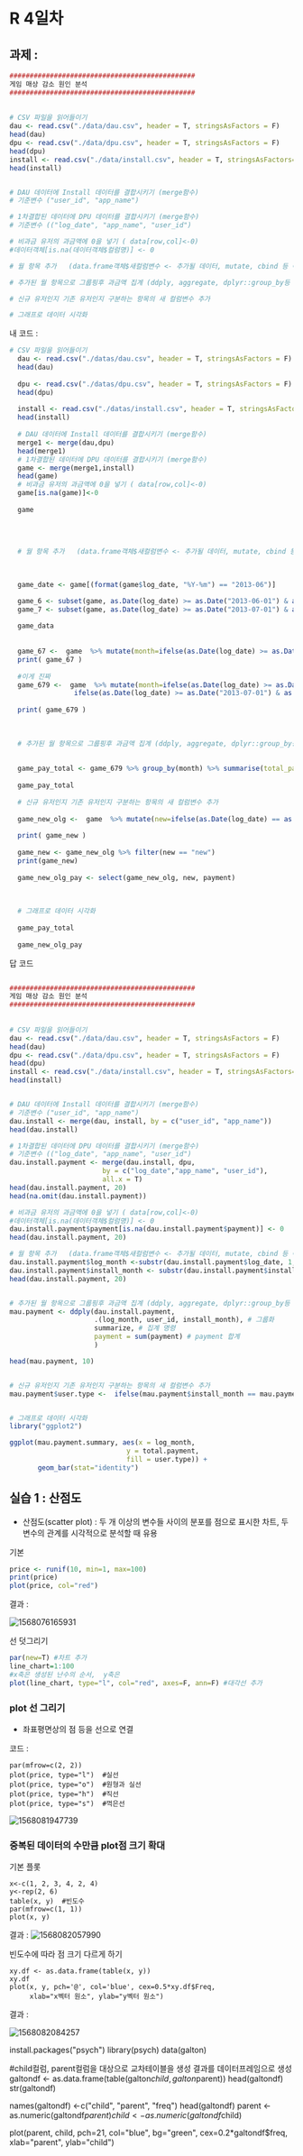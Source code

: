 # R 4일차



## 과제 : 

```R
##############################################
게임 매상 감소 원인 분석
##############################################
 
 
# CSV 파일을 읽어들이기
dau <- read.csv("./data/dau.csv", header = T, stringsAsFactors = F)
head(dau)
dpu <- read.csv("./data/dpu.csv", header = T, stringsAsFactors = F)
head(dpu)
install <- read.csv("./data/install.csv", header = T, stringsAsFactors= F)
head(install)


# DAU 데이터에 Install 데이터를 결합시키기 (merge함수)
# 기준변수 ("user_id", "app_name")

# 1차결합된 데이터에 DPU 데이터를 결합시키기 (merge함수)
# 기준변수 (("log_date", "app_name", "user_id") 

# 비과금 유저의 과금액에 0을 넣기 ( data[row,col]<-0)
#데이터객체[is.na(데이터객체$컬럼명)] <- 0

# 월 항목 추가   (data.frame객체$새컬럼변수 <- 추가될 데이터, mutate, cbind 등 이용)

# 추가된 월 항목으로 그룹핑후 과금액 집계 (ddply, aggregate, dplyr::group_by등 이용)

# 신규 유저인지 기존 유저인지 구분하는 항목의 새 컬럼변수 추가

# 그래프로 데이터 시각화 
```





내 코드 :

```R
# CSV 파일을 읽어들이기
  dau <- read.csv("./datas/dau.csv", header = T, stringsAsFactors = F)
  head(dau)
  
  dpu <- read.csv("./datas/dpu.csv", header = T, stringsAsFactors = F)
  head(dpu)
  
  install <- read.csv("./datas/install.csv", header = T, stringsAsFactors= F)
  head(install)
  
  # DAU 데이터에 Install 데이터를 결합시키기 (merge함수)
  merge1 <- merge(dau,dpu)
  head(merge1)
  # 1차결합된 데이터에 DPU 데이터를 결합시키기 (merge함수)
  game <- merge(merge1,install)
  head(game)
  # 비과금 유저의 과금액에 0을 넣기 ( data[row,col]<-0)
  game[is.na(game)]<-0
  
  game
  
  
  
  
  # 월 항목 추가   (data.frame객체$새컬럼변수 <- 추가될 데이터, mutate, cbind 등 이용)
  

  
  game_date <- game[(format(game$log_date, "%Y-%m") == "2013-06")]

  game_6 <- subset(game, as.Date(log_date) >= as.Date("2013-06-01") & as.Date(log_date) < as.Date("2013-07-01"))
  game_7 <- subset(game, as.Date(log_date) >= as.Date("2013-07-01") & as.Date(log_date) < as.Date("2013-08-01"))
  
  game_data
  
  
  game_67 <-  game  %>% mutate(month=ifelse(as.Date(log_date) >= as.Date("2013-06-01") & as.Date(log_date) < as.Date("2013-07-01") , "06", "07" ) ) 
  print( game_67 )
  
  #이게 진짜 
  game_679 <-  game  %>% mutate(month=ifelse(as.Date(log_date) >= as.Date("2013-06-01") & as.Date(log_date) < as.Date("2013-07-01") , "06", 
                ifelse(as.Date(log_date) >= as.Date("2013-07-01") & as.Date(log_date) < as.Date("2013-08-01") , "07" ,"NULL")))  
                
  print( game_679 )
  
  
  
  # 추가된 월 항목으로 그룹핑후 과금액 집계 (ddply, aggregate, dplyr::group_by등 이용)
  
  
  game_pay_total <- game_679 %>% group_by(month) %>% summarise(total_payment=sum(payment))
  
  game_pay_total
  
  # 신규 유저인지 기존 유저인지 구분하는 항목의 새 컬럼변수 추가
  
  game_new_olg <-  game  %>% mutate(new=ifelse(as.Date(log_date) == as.Date(install_date ) , "new" ,"original"))  
  
  print( game_new )
  
  game_new <- game_new_olg %>% filter(new == "new")
  print(game_new)
  
  game_new_olg_pay <- select(game_new_olg, new, payment)
  
 
  
  # 그래프로 데이터 시각화 
  
  game_pay_total
  
  game_new_olg_pay
```





답 코드 

```R

##############################################
게임 매상 감소 원인 분석
##############################################
 
 
# CSV 파일을 읽어들이기
dau <- read.csv("./data/dau.csv", header = T, stringsAsFactors = F)
head(dau)
dpu <- read.csv("./data/dpu.csv", header = T, stringsAsFactors = F)
head(dpu)
install <- read.csv("./data/install.csv", header = T, stringsAsFactors= F)
head(install)


# DAU 데이터에 Install 데이터를 결합시키기 (merge함수)
# 기준변수 ("user_id", "app_name")
dau.install <- merge(dau, install, by = c("user_id", "app_name"))
head(dau.install)

# 1차결합된 데이터에 DPU 데이터를 결합시키기 (merge함수)
# 기준변수 (("log_date", "app_name", "user_id") 
dau.install.payment <- merge(dau.install, dpu, 
                       by = c("log_date","app_name", "user_id"), 
                       all.x = T)
head(dau.install.payment, 20)
head(na.omit(dau.install.payment))

# 비과금 유저의 과금액에 0을 넣기 ( data[row,col]<-0)
#데이터객체[is.na(데이터객체$컬럼명)] <- 0
dau.install.payment$payment[is.na(dau.install.payment$payment)] <- 0
head(dau.install.payment, 20)

# 월 항목 추가   (data.frame객체$새컬럼변수 <- 추가될 데이터, mutate, cbind 등 이용)
dau.install.payment$log_month <-substr(dau.install.payment$log_date, 1, 7)
dau.install.payment$install_month <- substr(dau.install.payment$install_date, 1, 7)
head(dau.install.payment, 20)


# 추가된 월 항목으로 그룹핑후 과금액 집계 (ddply, aggregate, dplyr::group_by등 이용)
mau.payment <- ddply(dau.install.payment,
                     .(log_month, user_id, install_month), # 그룹화
                     summarize, # 집계 명령
                     payment = sum(payment) # payment 합계
                     )

head(mau.payment, 10)


# 신규 유저인지 기존 유저인지 구분하는 항목의 새 컬럼변수 추가
mau.payment$user.type <-  ifelse(mau.payment$install_month == mau.payment$log_month, "new", "old")


# 그래프로 데이터 시각화 
library("ggplot2")

ggplot(mau.payment.summary, aes(x = log_month, 
                             y = total.payment,
                             fill = user.type)) + 
       geom_bar(stat="identity") 
```





## 실습 1 : 산점도

- 산점도(scatter plot) : 두 개 이상의 변수들 사이의 분포를 점으로 표시한 차트, 두 변수의 관계를 시각적으로 분석할 때 유용





기본 

```R
price <- runif(10, min=1, max=100)
print(price)
plot(price, col="red")
```



결과 : 

![1568076165931](assets/1568076165931.png)





선 덧그리기



```R
par(new=T) #차트 추가
line_chart=1:100
#x축은 생성된 난수의 순서,  y축은 
plot(line_chart, type="l", col="red", axes=F, ann=F) #대각선 추가 
```







### plot 선 그리기



- 좌표평면상의 점 등을 선으로 연결

코드 :

```
par(mfrow=c(2, 2))
plot(price, type="l")  #실선
plot(price, type="o")  #원형과 실선
plot(price, type="h")  #직선
plot(price, type="s")  #꺽은선
```





![1568081947739](assets/1568081947739.png)





### 중복된 데이터의 수만큼 plot점 크기 확대

기본 플롯

```
x<-c(1, 2, 3, 4, 2, 4)
y<-rep(2, 6)
table(x, y)  #빈도수
par(mfrow=c(1, 1))
plot(x, y)
```



결과 : ![1568082057990](assets/1568082057990.png)





빈도수에 따라 점 크기 다르게 하기

```
xy.df <- as.data.frame(table(x, y))
xy.df
plot(x, y, pch='@', col='blue', cex=0.5*xy.df$Freq, 
     xlab="x벡터 원소", ylab="y벡터 원소")
```



결과 : 

![1568082084257](assets/1568082084257.png)





install.packages("psych")
library(psych)
data(galton)

#child컬럼, parent컬럼을 대상으로 교차테이블을 생성 결과를 데이터프레임으로 생성
galtondf <- as.data.frame(table(galton$child, galton$parent))
head(galtondf)
str(galtondf)

names(galtondf) <-c("child", "parent", "freq")
head(galtondf)
parent <- as.numeric(galtondf$parent)
child <- as.numeric(galtondf$child)

plot(parent, child, pch=21, col="blue", bg="green", 
     cex=0.2*galtondf$freq, xlab="parent", ylab="child")